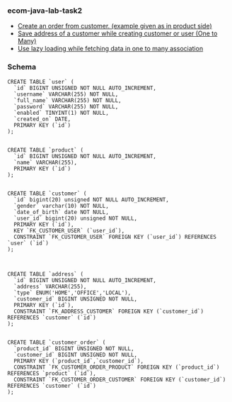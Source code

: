 ### ecom-java-lab-task2

- [Create an order from customer. (example given as in product side)](https://github.com/b14ck0ps/ecom-java-lab-task-2/commit/d452d030fab0089881877351682c786b50758f78)
- [Save address of a customer while creating customer or user (One to Many)](https://github.com/b14ck0ps/ecom-java-lab/commit/aa5fc0695311fc80c95e20f2df7d2213321d76e4)
- [Use lazy loading while fetching data in one to many association](https://github.com/b14ck0ps/ecom-java-lab-task-2/commit/ac9e8abaa1b64883e64361f1432285fcb7273bb9)


### Schema
```mysql
CREATE TABLE `user` (
  `id` BIGINT UNSIGNED NOT NULL AUTO_INCREMENT,
  `username` VARCHAR(255) NOT NULL,
  `full_name` VARCHAR(255) NOT NULL,
  `password` VARCHAR(255) NOT NULL,
  `enabled` TINYINT(1) NOT NULL,
  `created_on` DATE,
  PRIMARY KEY (`id`)
);


CREATE TABLE `product` (
  `id` BIGINT UNSIGNED NOT NULL AUTO_INCREMENT,
  `name` VARCHAR(255),
  PRIMARY KEY (`id`)
);


CREATE TABLE `customer` (
  `id` bigint(20) unsigned NOT NULL AUTO_INCREMENT,
  `gender` varchar(10) NOT NULL,
  `date_of_birth` date NOT NULL,
  `user_id` bigint(20) unsigned NOT NULL,
  PRIMARY KEY (`id`),
  KEY `FK_CUSTOMER_USER` (`user_id`),
  CONSTRAINT `FK_CUSTOMER_USER` FOREIGN KEY (`user_id`) REFERENCES `user` (`id`)
);



CREATE TABLE `address` (
  `id` BIGINT UNSIGNED NOT NULL AUTO_INCREMENT,
  `address` VARCHAR(255),
  `type` ENUM('HOME','OFFICE','LOCAL'),
  `customer_id` BIGINT UNSIGNED NOT NULL,
  PRIMARY KEY (`id`),
  CONSTRAINT `FK_ADDRESS_CUSTOMER` FOREIGN KEY (`customer_id`) REFERENCES `customer` (`id`)
);


CREATE TABLE `customer_order` (
  `product_id` BIGINT UNSIGNED NOT NULL,
  `customer_id` BIGINT UNSIGNED NOT NULL,
  PRIMARY KEY (`product_id`,`customer_id`),
  CONSTRAINT `FK_CUSTOMER_ORDER_PRODUCT` FOREIGN KEY (`product_id`) REFERENCES `product` (`id`),
  CONSTRAINT `FK_CUSTOMER_ORDER_CUSTOMER` FOREIGN KEY (`customer_id`) REFERENCES `customer` (`id`)
);

```
